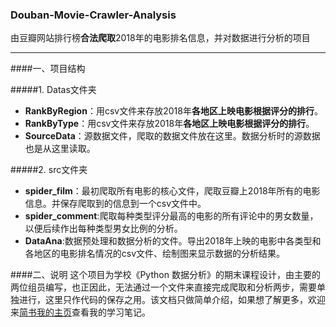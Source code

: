 ### Douban-Movie-Crawler-Analysis
由豆瓣网站排行榜**合法爬取**2018年的电影排名信息，并对数据进行分析的项目

----

####一、项目结构

#####1. Datas文件夹
*  **RankByRegion**：用csv文件来存放2018年**各地区上映电影根据评分的排行**。
* **RankByType**：用csv文件来存放2018年**各地区上映电影根据评分的排行**。
* **SourceData**：源数据文件，爬取的数据文件放在这里。数据分析时的源数据也是从这里读取。

#####2. src文件夹
* **spider_film**：最初爬取所有电影的核心文件，爬取豆瓣上2018年所有的电影信息。并保存爬取到的信息到一个csv文件中。
* **spider_comment**:爬取每种类型评分最高的电影的所有评论中的男女数量，以便后续作出每种类型男女比例的分析。
* **DataAna**:数据预处理和数据分析的文件。导出2018年上映的电影中各类型和各地区的电影排名情况的csv文件、绘制图来显示数据的分析结果。

####二、说明
这个项目为学校《Python 数据分析》的期末课程设计，由主要的两位组员编写，也正因此，无法通过一个文件来直接完成爬取和分析两步，需要单独进行，这里只作代码的保存之用。该文档只做简单介绍，如果想了解更多，欢迎来[简书我的主页](https://www.jianshu.com/u/a671f9f312d2)查看我的学习笔记。
